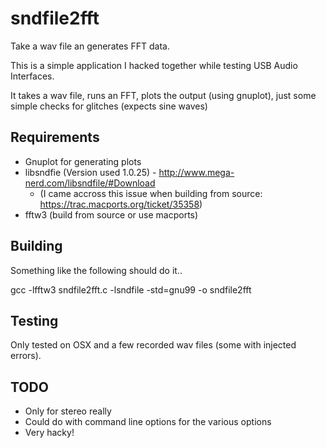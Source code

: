 sndfile2fft
===========

Take a wav file an generates FFT data.

This is a simple application I hacked together while testing USB Audio Interfaces.

It takes a wav file, runs an FFT, plots the output (using gnuplot), just some simple checks for glitches (expects sine waves)

Requirements
-------------
  * Gnuplot for generating plots
  * libsndfie (Version used 1.0.25) - http://www.mega-nerd.com/libsndfile/#Download
    * (I came accross this issue when building from source: https://trac.macports.org/ticket/35358)
  * fftw3 (build from source or use macports)

Building
---------
Something like the following should do it..

gcc -lfftw3 sndfile2fft.c -lsndfile -std=gnu99 -o sndfile2fft



Testing
--------
Only tested on OSX and a few recorded wav files (some with injected errors).


TODO
----
  * Only for stereo really
  * Could do with command line options for the various options
  * Very hacky! 